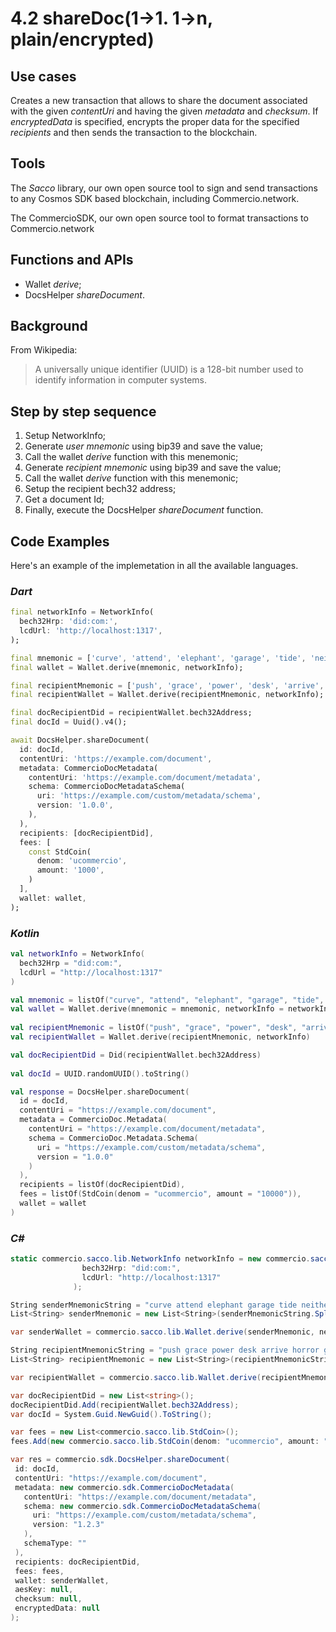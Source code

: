 # 4.2 shareDoc(1->1. 1->n, plain/encrypted)

## Use cases
Creates a new transaction that allows to share the document associated with the given _contentUri_ and having the given _metadata_ and _checksum_. If _encryptedData_ is specified, encrypts the proper data for the specified _recipients_ and then sends the transaction to the blockchain.

## Tools
The _Sacco_ library, our own open source tool to sign and send transactions to any Cosmos SDK based blockchain, including Commercio.network.

The CommercioSDK, our own open source tool to format transactions to Commercio.network

## Functions and APIs
- Wallet _derive_;
- DocsHelper _shareDocument_.

##  Background
From Wikipedia:
> A universally unique identifier (UUID) is a 128-bit number used to identify information in computer systems.

## Step by step sequence
1. Setup NetworkInfo;
2. Generate *user mnemonic* using bip39 and save the value;
3. Call the wallet _derive_ function with this menemonic;
4. Generate *recipient mnemonic* using bip39 and save the value;
5. Call the wallet _derive_ function with this menemonic;
6. Setup the recipient bech32 address;
7. Get a document Id;
8. Finally, execute the DocsHelper _shareDocument_ function.

## Code Examples
Here's an example of the implemetation in all the available languages.

### _Dart_
```dart
final networkInfo = NetworkInfo(
  bech32Hrp: 'did:com:',
  lcdUrl: 'http://localhost:1317',
);

final mnemonic = ['curve', 'attend', 'elephant', 'garage', 'tide', 'neither', 'enforce', 'auction', 'dumb', 'brief', 'divert', 'creek', 'palm', 'equip', 'festival', 'spice', 'race', 'message', 'domain', 'seed', 'ship', 'hunt', 'mercy', 'mail',];
final wallet = Wallet.derive(mnemonic, networkInfo);

final recipientMnemonic = ['push', 'grace', 'power', 'desk', 'arrive', 'horror', 'gallery', 'physical', 'kingdom', 'ecology', 'fat', 'firm', 'future', 'service', 'table', 'little', 'live', 'reason', 'maximum', 'short', 'motion', 'planet', 'stage', 'second',];
final recipientWallet = Wallet.derive(recipientMnemonic, networkInfo);

final docRecipientDid = recipientWallet.bech32Address;
final docId = Uuid().v4();

await DocsHelper.shareDocument(
  id: docId,
  contentUri: 'https://example.com/document',
  metadata: CommercioDocMetadata(
    contentUri: 'https://example.com/document/metadata',
    schema: CommercioDocMetadataSchema(
      uri: 'https://example.com/custom/metadata/schema',
      version: '1.0.0',
    ),
  ),
  recipients: [docRecipientDid],
  fees: [
    const StdCoin(
      denom: 'ucommercio',
      amount: '1000',
    )
  ],
  wallet: wallet,
);
```

### _Kotlin_
```kotlin
val networkInfo = NetworkInfo(
  bech32Hrp = "did:com:", 
  lcdUrl = "http://localhost:1317"
)

val mnemonic = listOf("curve", "attend", "elephant", "garage", "tide", "neither", "enforce", "auction", "dumb", "brief", "divert", "creek", "palm", "equip", "festival", "spice", "race", "message", "domain", "seed", "ship", "hunt", "mercy", "mail")
val wallet = Wallet.derive(mnemonic = mnemonic, networkInfo = networkInfo)
    
val recipientMnemonic = listOf("push", "grace", "power", "desk", "arrive", "horror", "gallery", "physical", "kingdom", "ecology", "fat", "firm", "future", "service", "table", "little", "live", "reason", "maximum", "short", "motion", "planet", "stage", "second")
val recipientWallet = Wallet.derive(recipientMnemonic, networkInfo)

val docRecipientDid = Did(recipientWallet.bech32Address)
    
val docId = UUID.randomUUID().toString()

val response = DocsHelper.shareDocument(
  id = docId,
  contentUri = "https://example.com/document",
  metadata = CommercioDoc.Metadata(
    contentUri = "https://example.com/document/metadata",
    schema = CommercioDoc.Metadata.Schema(
      uri = "https://example.com/custom/metadata/schema",
      version = "1.0.0"
    )
  ),
  recipients = listOf(docRecipientDid),
  fees = listOf(StdCoin(denom = "ucommercio", amount = "10000")),
  wallet = wallet
)
```

### _C#_
```csharp
static commercio.sacco.lib.NetworkInfo networkInfo = new commercio.sacco.lib.NetworkInfo(
                bech32Hrp: "did:com:",
                lcdUrl: "http://localhost:1317"
              );

String senderMnemonicString = "curve attend elephant garage tide neither enforce auction dumb brief divert creek palm equip festival spice race message domain seed ship hunt mercy mail";
List<String> senderMnemonic = new List<String>(senderMnemonicString.Split(" ", StringSplitOptions.RemoveEmptyEntries));

var senderWallet = commercio.sacco.lib.Wallet.derive(senderMnemonic, networkInfo);

String recipientMnemonicString = "push grace power desk arrive horror gallery physical kingdom ecology fat firm future service table little live reason maximum short motion planet stage second";
List<String> recipientMnemonic = new List<String>(recipientMnemonicString.Split(" ", StringSplitOptions.RemoveEmptyEntries));

var recipientWallet = commercio.sacco.lib.Wallet.derive(recipientMnemonic, networkInfo);

var docRecipientDid = new List<string>();
docRecipientDid.Add(recipientWallet.bech32Address);
var docId = System.Guid.NewGuid().ToString();

var fees = new List<commercio.sacco.lib.StdCoin>();
fees.Add(new commercio.sacco.lib.StdCoin(denom: "ucommercio", amount: "1000"));

var res = commercio.sdk.DocsHelper.shareDocument(
 id: docId,
 contentUri: "https://example.com/document",
 metadata: new commercio.sdk.CommercioDocMetadata(
   contentUri: "https://example.com/document/metadata",
   schema: new commercio.sdk.CommercioDocMetadataSchema(
     uri: "https://example.com/custom/metadata/schema",
     version: "1.2.3"
   ),
   schemaType: ""
 ),
 recipients: docRecipientDid,
 fees: fees,
 wallet: senderWallet,
 aesKey: null,
 checksum: null,
 encryptedData: null
);
```